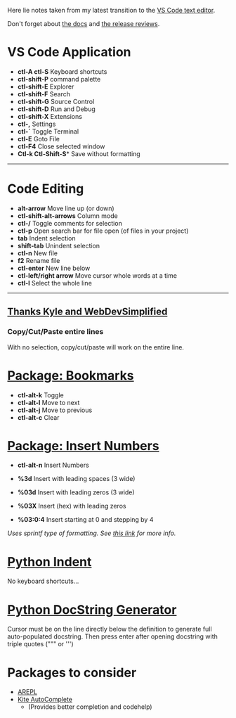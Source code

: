 Here lie notes taken from my latest transition to the [VS Code text editor](https://code.visualstudio.com/).

Don't forget about [the docs](https://code.visualstudio.com/docs) and [the release reviews](https://code.visualstudio.com/updates).


# VS Code Application
* **ctl-A ctl-S**  Keyboard shortcuts
* **ctl-shift-P**  command palette
* **ctl-shift-E**  Explorer
* **ctl-shift-F**  Search
* **ctl-shift-G**  Source Control
* **ctl-shift-D**  Run and Debug
* **ctl-shift-X**  Extensions
* **ctl-,**        Settings
* **ctl-`**        Toggle Terminal
* **ctl-E**        Goto File
* **ctl-F4**       Close selected window
* **Ctl-k Ctl-Shift-S*** Save without formatting
* **** 

# Code Editing
* **alt-arrow**  Move line up (or down)
* **ctl-shift-alt-arrows** Column mode
* **ctl-/**      Toggle comments for selection
* **ctl-p**      Open search bar for file open (of files in your project)
* **tab**        Indent selection
* **shift-tab**  Unindent selection
* **ctl-n**      New file
* **f2**         Rename file
* **ctl-enter**  New line below
* **ctl-left/right arrow** Move cursor whole words at a time
* **ctl-l**      Select the whole line
* ****


## [Thanks Kyle and WebDevSimplified](https://blog.webdevsimplified.com/2020-08/10-best-keyboard-shortcuts/)
### Copy/Cut/Paste entire lines
With no selection, copy/cut/paste will work on the entire line.

# [Package: Bookmarks](https://marketplace.visualstudio.com/items?itemName=alefragnani.Bookmarks)
* **ctl-alt-k** Toggle
* **ctl-alt-l** Move to next
* **ctl-alt-j** Move to previous
* **ctl-alt-c** Clear


# [Package: Insert Numbers](https://marketplace.visualstudio.com/items?itemName=Asuka.insertnumbers#:~:text=Insert%20Numbers%20for%20Visual%20Studio%20Code.%20An%20extension,two%20ways%20to%20change%20the%20default%20format%20string.)
* **ctl-alt-n**    Insert Numbers

* **%3d**          Insert with leading spaces (3 wide)
* **%03d**         Insert with leading zeros (3 wide)
* **%03X**         Insert (hex) with leading zeros
* **%03:0:4**      Insert starting at 0 and stepping by 4

*Uses sprintf type of formatting.  See [this link](https://github.com/alexei/sprintf.js) for more info.*

# [Python Indent](https://marketplace.visualstudio.com/items?itemName=KevinRose.vsc-python-indent&ssr=true)
No keyboard shortcuts...

# [Python DocString Generator](https://marketplace.visualstudio.com/items?itemName=njpwerner.autodocstring)
Cursor must be on the line directly below the definition to generate full auto-populated docstring.
Then press enter after opening docstring with triple quotes (""" or ''')

# Packages to consider
* [AREPL](https://marketplace.visualstudio.com/items?itemName=almenon.arepl#:~:text=AREPL%20automatically%20evaluates%20python%20code%20in%20real-time%20as,is%20availible%20for%20free%20on%20the%20vscode%20marketplace.)
* [Kite AutoComplete](https://marketplace.visualstudio.com/items?itemName=kiteco.kite)
  *  (Provides better completion and codehelp)
